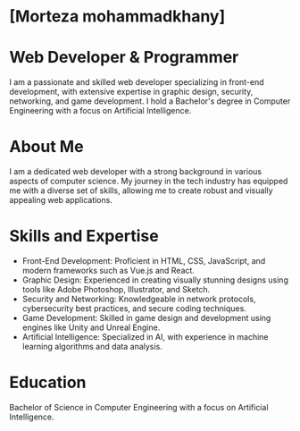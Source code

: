 
# [Morteza mohammadkhany]  
# **Web Developer & Programmer**

I am a passionate and skilled web developer specializing in front-end development, with extensive expertise in graphic design, security, networking, and game development. I hold a Bachelor's degree in Computer Engineering with a focus on Artificial Intelligence.

# About Me
I am a dedicated web developer with a strong background in various aspects of computer science. My journey in the tech industry has equipped me with a diverse set of skills, allowing me to create robust and visually appealing web applications.

# Skills and Expertise
* Front-End Development: Proficient in HTML, CSS, JavaScript, and modern frameworks such as Vue.js and React.
* Graphic Design: Experienced in creating visually stunning designs using tools like Adobe Photoshop, Illustrator, and Sketch.
* Security and Networking: Knowledgeable in network protocols, cybersecurity best practices, and secure coding techniques.
* Game Development: Skilled in game design and development using engines like Unity and Unreal Engine.
* Artificial Intelligence: Specialized in AI, with experience in machine learning algorithms and data analysis.

# Education
Bachelor of Science in Computer Engineering with a focus on Artificial Intelligence. 
